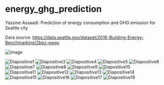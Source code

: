 # energy_ghg_prediction
Yassine Assaadi: Prediction of energy consumption and GHG emission for Seattle city

Dara source: https://data.seattle.gov/dataset/2016-Building-Energy-Benchmarking/2bpz-gwpy

![image](https://github.com/Yassaadi/energy_ghg_prediction/assets/106546639/816cf40b-d359-4d0a-a3c2-8d53a1ffac4c)

![Diapositive1](https://github.com/Yassaadi/energy_ghg_prediction/assets/106546639/2dca335e-a04d-4a6b-805c-adaef0e9d84f)
![Diapositive3](https://github.com/Yassaadi/energy_ghg_prediction/assets/106546639/63ebecb5-a12a-43ad-859f-790b2cc6ba58)
![Diapositive4](https://github.com/Yassaadi/energy_ghg_prediction/assets/106546639/1d713edc-4744-477f-af4a-0cce5a6557c8)
![Diapositive5](https://github.com/Yassaadi/energy_ghg_prediction/assets/106546639/4a0ff51b-9d0e-42e2-b8c0-2d40b511c2fc)
![Diapositive6](https://github.com/Yassaadi/energy_ghg_prediction/assets/106546639/6f9e1eef-974b-4179-b6f0-dc9f0de0d8f6)
![Diapositive7](https://github.com/Yassaadi/energy_ghg_prediction/assets/106546639/31201f83-66f6-4cd5-b26f-1baad34773cc)
![Diapositive8](https://github.com/Yassaadi/energy_ghg_prediction/assets/106546639/cb75abbe-f22c-4ed8-b445-c87427ad43bf)
![Diapositive9](https://github.com/Yassaadi/energy_ghg_prediction/assets/106546639/232e6e8d-3b24-4507-bcae-d3b10bc7163c)
![Diapositive10](https://github.com/Yassaadi/energy_ghg_prediction/assets/106546639/e79ede57-9528-45c2-a8eb-a50d09690ba1)
![Diapositive11](https://github.com/Yassaadi/energy_ghg_prediction/assets/106546639/6a9a0f78-5ac8-4d16-a843-a62e70da6bee)
![Diapositive12](https://github.com/Yassaadi/energy_ghg_prediction/assets/106546639/29d753f9-68b9-4249-a16a-991174a0aebc)
![Diapositive13](https://github.com/Yassaadi/energy_ghg_prediction/assets/106546639/7072527f-6657-4fb5-ad01-bac6cff25540)
![Diapositive14](https://github.com/Yassaadi/energy_ghg_prediction/assets/106546639/8505767c-e807-4e78-9f3b-08034028ddc7)
![Diapositive15](https://github.com/Yassaadi/energy_ghg_prediction/assets/106546639/40c15504-46d5-4e05-b1bc-c6c3f5db98d9)
![Diapositive16](https://github.com/Yassaadi/energy_ghg_prediction/assets/106546639/e93bb22d-7639-463c-91ed-acd14b3334f3)
![Diapositive17](https://github.com/Yassaadi/energy_ghg_prediction/assets/106546639/c76d9989-d6c2-40ae-8dcf-0cb66e4a807a)
![Diapositive19](https://github.com/Yassaadi/energy_ghg_prediction/assets/106546639/5688d029-9f30-440f-87b6-e179d6193c23)
